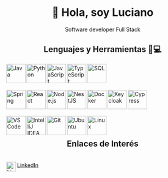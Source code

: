 <div align="center">
  <h1>👋 Hola, soy Luciano</h1>
  <p>Software developer Full Stack</p>
</div>

<div align="left">
  <h2 align="center">Lenguajes y Herramientas 🏅💻</h2>
  <p>
    <!--Lenguajes-->
    <a href="https://www.java.com/" target="_blank"><img align="left" alt="Java" width="50" height="50" src="https://www.vectorlogo.zone/logos/java/java-icon.svg"></a>
    <a href="https://www.python.org/" target="_blank"><img align="left" alt="Python" width="50" height="50" src="https://www.vectorlogo.zone/logos/python/python-icon.svg"></a>
    <a href="https://www.javascript.com/" target="_blank"><img align="left" alt="JavaScript" width="50" height="50" src="https://www.vectorlogo.zone/logos/javascript/javascript-icon.svg"></a>
    <a href="https://www.typescriptlang.org/" target="_blank"><img align="left" alt="TypeScript" width="50" height="50" src="https://www.vectorlogo.zone/logos/typescriptlang/typescriptlang-icon.svg"></a>
    <a href="https://www.w3schools.com/sql/" target="_blank"><img align="left" alt="SQL" width="50" height="50" src="https://cdn-icons-png.flaticon.com/512/2772/2772123.png"></a>
    <br><br><br><br>
    <!--Frameworks y Herramientas-->
    <a href="https://spring.io/" target="_blank"><img align="left" alt="Spring" width="50" height="50" src="https://www.vectorlogo.zone/logos/springio/springio-icon.svg"></a>
    <a href="https://react.dev/" target="_blank"><img align="left" alt="React" width="50" height="50" src="https://www.vectorlogo.zone/logos/reactjs/reactjs-icon.svg"></a>
    <a href="https://nodejs.org/" target="_blank"><img align="left" alt="Node.js" width="50" height="50" src="https://www.vectorlogo.zone/logos/nodejs/nodejs-icon.svg"></a>
    <a href="https://nestjs.com/" target="_blank"><img align="left" alt="NestJS" width="50" height="50" src="https://nestjs.com/img/logo-small.svg"></a>
    <a href="https://www.docker.com/" target="_blank"><img align="left" alt="Docker" width="50" height="50" src="https://www.vectorlogo.zone/logos/docker/docker-icon.svg"></a>
    <a href="https://www.keycloak.org/" target="_blank"><img align="left" alt="Keycloak" width="50" height="50" src="https://upload.wikimedia.org/wikipedia/commons/2/29/Keycloak_Logo.png"></a>
    <a href="https://www.cypress.io/" target="_blank"><img align="left" alt="Cypress" width="50" height="50" src="https://cdn.worldvectorlogo.com/logos/cypress-1.svg"></a>
    <br><br><br><br>
    <!--IDE's y Herramientas-->
    <a href="https://code.visualstudio.com/" target="_blank"><img align="left" alt="VS Code" width="50" height="50" src="https://www.vectorlogo.zone/logos/visualstudio_code/visualstudio_code-icon.svg"></a>
    <a href="https://www.jetbrains.com/idea/" target="_blank"><img align="left" alt="IntelliJ IDEA" width="50" height="50" src="https://resources.jetbrains.com/storage/products/company/brand/logos/IntelliJ_IDEA_icon.png"></a>
    <a href="https://git-scm.com/" target="_blank"><img align="left" alt="Git" width="50" height="50" src="https://www.vectorlogo.zone/logos/git-scm/git-scm-icon.svg"></a>
    <a href="https://ubuntu.com/" target="_blank"><img align="left" alt="Ubuntu" width="50" height="50" src="https://www.vectorlogo.zone/logos/ubuntu/ubuntu-icon.svg"></a>
    <a href="https://linux.org/" target="_blank"><img align="left" alt="Linux" width="50" height="50" src="https://www.vectorlogo.zone/logos/linux/linux-icon.svg"></a>
  </p>
</div>

<br>
<div align="left">
  <h2 align="center">Enlaces de Interés</h2><br>
  <a href="https://www.linkedin.com/in/luciano-agustin-crocco/" target="_blank"><img align="left" alt="LinkedIn" width="25" height="25" src="https://upload.wikimedia.org/wikipedia/commons/c/ca/LinkedIn_logo_initials.png">LinkedIn</a><br>
</div>
